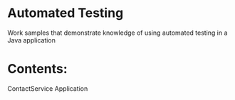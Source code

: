# Automated Testing
Work samples that demonstrate knowledge of using automated testing in a Java application

# Contents:
ContactService Application
